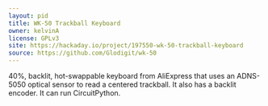 ```yaml
---
layout: pid
title: WK-50 Trackball Keyboard
owner: kelvinA
license: GPLv3
site: https://hackaday.io/project/197550-wk-50-trackball-keyboard
source: https://github.com/Glodigit/wk-50
---
```

40%, backlit, hot-swappable keyboard from AliExpress that uses an ADNS-5050 optical sensor to read a centered trackball. It also has a backlit encoder. It can run CircuitPython.
